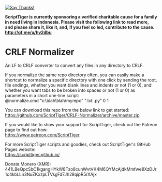 [![Say Thanks!](https://img.shields.io/badge/Say%20Thanks-!-1EAEDB.svg)](https://saythanks.io/to/ScriptTiger)

**ScriptTiger is currently sponsoring a verified charitable cause for a family in need living in Indonesia. Please visit the following link to read more, and please share it, like it, and, if you feel so led, contribute to the cause.
http://gf.me/u/hv2dbu**

# CRLF Normalizer
An LF to CRLF converter to convert any files in any directory to CRLF.

If you normalize the same repo directory often, you can easily make a shortcut to normalize a specific directory with one click by sending the root, file endings, whether you want blank lines and indents or not (1 or 0), and whether you want tabs to be broken into spaces or not (1 or 0) as parameters in a short one-line script:  
    @normalize.cmd "c:\blah\blah\myrepo" ".txt .py" 0 1

You can download this repo from the below link to get started:  
https://github.com/ScriptTiger/CRLF-Normalizer/archive/master.zip

If you would like to show your support for ScriptTiger, check out the Patreon page to find out how:  
https://www.patreon.com/ScriptTiger

For more ScriptTiger scripts and goodies, check out ScriptTiger's GitHub Pages website:  
https://scripttiger.github.io/

Donate Monero (XMR): 441LBeQpcSbC1kgangHYkW8Tzo8cunWvtVK4M6QYMcAjdkMmfwe8XzDJr1c4kbLLn3NuZKxzpLTVsgFd7Jh28qipR5rXAjx
